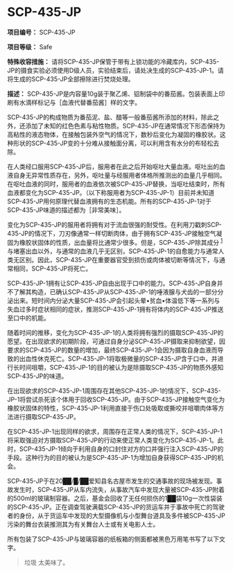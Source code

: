 # SCP-435-JP

**项目编号：** SCP-435-JP

**项目等级：** Safe

**特殊收容措施：** 请将SCP-435-JP保管于带有上锁功能的冷藏库内，SCP-435-JP的摄食实验必须使用D级人员，实验结束后，请处决生成的SCP-435-JP-1。请将生成的SCP-435-JP全部擦除进行焚烧处理。

**描述：** SCP-435-JP是内容量10g装于聚乙烯、铝制袋中的番茄酱。包装表面上印刷有水滴样标记与［血液代替番茄酱］样的文字。

SCP-435-JP的构成物质为番茄泥、盐、醋等一般番茄酱所添加的材料，除此之外，还添加了未知的红色色素与粘性物质。SCP-435-JP在通常情况下形态保持为高粘性的液态物体，在接触包装外空气的情况下，数秒后变化为凝固的橡胶状。这种形状的SCP-435-JP变的十分难从接触面分离，可以利用含有水分的布轻松去除。

在人类经口服用SCP-435-JP后，服用者在此之后开始呕吐大量血液。呕吐出的血液自身无异常性质存在，另外，呕吐量与经服用者体格所推测出的血量几乎相同。在呕吐血液的同时，服用者的血液依次被SCP-435-JP替换，当呕吐结束时，所有血液都变化为SCP-435-JP。（以下称服用者为SCP-435-JP-1）目前并未知道SCP-435-JP用何原理代替血液拥有的生态机能。所有的SCP-435-JP-1对于SCP-435-JP味道的描述都为［非常美味］。

变化为SCP-435-JP的服用者将拥有对于流血很强的耐受性。在利用刀戳刺SCP-435-JP的情况下，刀刃像通常一样切断肉体，由于拥有SCP-435-JP接触空气凝固为橡胶状固体的性质，出血量将比通常少很多。但是，SCP-435-JP除其成分<sup class='footnoteref'>
 <a shape='rect' class='footnoteref' id='footnoteref-1' href='javascript:;' onclick='WIKIDOT.page.utils.scrollToReference(&apos;footnote-1&apos;)'>1</a>
</sup>与堵塞出血以外，与通常的血液几乎无区别，SCP-435-JP-1的自愈能力与通常人类无区别。因此，SCP-435-JP在重要器官受到损伤或肉体被切断等情况下，与通常相同，SCP-435-JP将死亡。

SCP-435-JP-1拥有让SCP-435-JP自由出现于口中的能力。SCP-435-JP自身并不了解其构造，已确认SCP-435-JP从SCP-435-JP-1的唾液腺与犬齿的一部分分泌出来。短时间内分泌大量SCP-435-JP会引起头晕•贫血•体温低下等一系列与失血过多时症状相同的症状，推测SCP-435-JP-1拥有将体内的SCP-435-JP推送至口中的机能。

随着时间的推移，变化为SCP-435-JP-1的人类将拥有强烈的摄取SCP-435-JP的愿望。在出现欲求的初期阶段，可通过自身分泌SCP-435-JP摄取来抑制欲望，因要求的SCP-435-JP的数量的增加，最终SCP-435-JP-1会因为摄取自身血液而导致的出血性休克死亡。SCP-435-JP-1将取极微量的SCP-435-JP含于口中，并进行长时间咀嚼，SCP-435-JP-1的目的被认为是除摄取SCP-435-JP的物质外感知SCP-435-JP的味道。

在出现欲求的SCP-435-JP-1周围存在其他SCP-435-JP-1的情况下，SCP-435-JP-1将尝试杀死该个体用于回收SCP-435-JP。由于SCP-435-JP接触空气变化为橡胶状固体的特性，SCP-435-JP-1利用直接于伤口处吸取或撕咬并咀嚼肉体等方法进行摄取SCP-435-JP。

在SCP-435-JP-1出现同样的欲求，周围存在正常人类的情况下，SCP-435-JP-1将采取强迫对方摄取SCP-435-JP的行动来使正常人类变化为SCP-435-JP-1。此时，SCP-435-JP-1倾向于利用自身的口封住对方的口并强行注入SCP-435-JP的手段。这种行为的目的被认为是SCP-435-JP-1为增加自身获得SCP-435-JP的机会。

SCP-435-JP于在20██/█/██爱知县名古屋市发生的交通事故的现场被发现。事故发生时，SCP-435-JP从车内流失，从事故汽车中发现大量被SCP-435-JP附着的500ml的玻璃制容器。之后，基金会回收了无任何损伤的1██袋10g一次性袋装的SCP-435-JP。正在调查驾驶满载SCP-435-JP的货运车并于事故中死亡的驾驶者的身份，从于货运车中发现的大型摄像机与小型舞台道具及多件被SCP-435-JP污染的舞台衣装推测其为有关舞台人士或有关电影人士。

所有包装了SCP-435-JP与玻璃容器的纸板箱的侧面都被黑色万用笔书写了以下文字。


> 垃圾
太美味了。
> 

